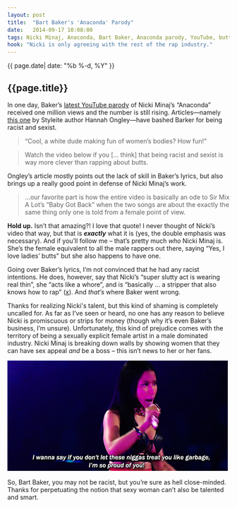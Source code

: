 ```yaml
---
layout: post
title:  "Bart Baker's 'Anaconda' Parody"
date:   2014-09-17 10:08:00
tags: Nicki Minaj, Anaconda, Bart Baker, Anaconda parody, YouTube, butts, feminism
hook: "Nicki is only agreeing with the rest of the rap industry."
---
```


<time> {{ page.date| date: "%b %-d, %Y" }} </time>

## {{page.title}}

In one day, Baker’s [latest YouTube parody][baker-video] of Nicki Minaj’s “Anaconda” received one million views and the number is still rising. Articles—namely [this one][styleite] by Styleite author Hannah Ongley—have bashed Barker for being racist and sexist. 

>“Cool, a white dude making fun of women’s bodies? How fun!”

>Watch the video below if you [… think] that being racist and 
>sexist is way more clever than rapping about butts.

Ongley’s article mostly points out the lack of skill in Baker’s lyrics, but also brings up a really good point in defense of Nicki Minaj’s work.

>…our favorite part is how the entire video is basically an ode to Sir Mix A Lot’s “Baby Got Back” when 
>the two songs are about the exactly the same thing only one is told from a female point of view.

**Hold up.** Isn’t that amazing?! I love that quote! I never thought of Nicki’s video that way, but that is **_exactly_** what it is (yes, the double emphasis was necessary).  And if you’ll follow me – that’s pretty much _who_ Nicki Minaj is. She’s the female equivalent to all the male rappers out there, saying “Yes, I love ladies’ butts" but she also happens to have one.

Going over Baker’s lyrics, I’m not convinced that he had any racist intentions. He does, however, say that Nicki’s “super slutty act is wearing real thin”, she “acts like a whore”, and is “basically … a stripper that also knows how to rap” ([x][baker-lyrics]). And _that’s_ where Baker went wrong.

Thanks for realizing Nicki's talent, but this kind of shaming is completely uncalled for. As far as I’ve seen or heard, no one has any reason to believe Nicki is promiscuous or strips for money (though why it’s even Baker’s business, I’m unsure). Unfortunately, this kind of prejudice comes with the territory of being a sexually explicit female artist in a male dominated industry. Nicki Minaj is breaking down walls by showing women that they can have sex appeal _and_ be a boss – this isn’t news to her or her fans.

![Nicki Minaj at her concert: "I wanna say if you don't let these niggas treet you like garbage, I'm so proud of you!"][nicki]

So, Bart Baker, you may not be racist, but you’re sure as hell close-minded. Thanks for perpetuating the notion that sexy woman can’t also be talented and smart.

[baker-video]: https://www.youtube.com/watch?v=IbWbj8WX-Zo
[styleite]: http://www.styleite.com/news/white-dude-bart-baker-makes-disturbing-parody-of-nicki-minajs-anaconda/
[baker-lyrics]: http://lybio.net/bart-baker-nicki-minaj-anaconda-parody/comedy/
[nicki]: /images/gifs/nicki.gif "Nicki is Proud of You"